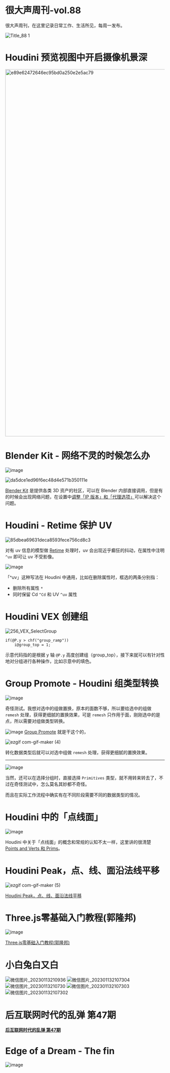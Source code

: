 # 很大声周刊-vol.88
很大声周刊，在这里记录日常工作、生活所见，每周一发布。

![Title_88 1](https://user-images.githubusercontent.com/20842136/212282709-d3a62c88-d7a3-4012-917f-df75dbb27662.png)

# Houdini 预览视图中开启摄像机景深
<img width="1159" alt="e89e62472646ec95bd0a250e2e5ac79" src="https://user-images.githubusercontent.com/20842136/212258241-f0228d8f-8110-4338-975e-a038428a3ced.png">

# Blender Kit - 网络不灵的时候怎么办
![image](https://user-images.githubusercontent.com/20842136/212259176-767ebc70-0ce6-4dbd-ba1c-013db631b311.png)

<img alt="da5dce1ed96f6ec48d4e571b350111e" src="https://user-images.githubusercontent.com/20842136/212259646-6ab8abef-5b8c-402a-8981-e14ebaa1ae2d.png">

[Blender Kit](https://www.blenderkit.com/) 是提供各类 3D 资产的社区，可以在 Blender 内部直接调用，但是有的时候会出现网络问题，在设置中[调整「IP 版本」和「代理选项」](https://github.com/BlenderKit/blenderkit/issues/443)可以解决这个问题。

# Houdini - Retime 保护 UV
<img  alt="85dbea69631deca8593fece756cd8c3" src="https://user-images.githubusercontent.com/20842136/212259799-4d983f3d-f763-4337-9bb8-2d5682d2955a.png">

对有 uv 信息的模型做 [Retime](https://www.sidefx.com/docs/houdini/nodes/sop/retime.html) 处理时，uv 会出现近乎癫狂的抖动，在属性中注明 `^uv` 即可让 uv 不受影像。

![image](https://user-images.githubusercontent.com/20842136/212260814-e94b267d-45b9-4ed5-9ed2-851a11f4b9c2.png)

「^uv」这种写法在 Houdini 中通用，比如在删除属性时，框选的两条分别指：
- 删除所有属性 `*`
- 同时保留 Cd `^Cd` 和 UV `^uv` 属性

# Houdini VEX 创建组
![256_VEX_SelectGroup](https://user-images.githubusercontent.com/20842136/212261278-08060d8d-5a45-4442-8f5d-521f304ecb94.gif)

```
if(@P.y > chf("group_ramp")) 
    i@group_top = 1;
```
示意代码指的是根据 y 轴 `@P.y` 高度创建组（group_top），接下来就可以有针对性地对分组进行各种操作，比如示意中的填色。

# Group Promote - Houdini 组类型转换
![image](https://user-images.githubusercontent.com/20842136/212264525-eaa81714-2c71-4393-a5d7-1b422e85055a.png)

奇怪测试。我想对选中的组做置换，原本的面数不够，所以要给选中的组做 `remesh` 处理，获得更细腻的置换效果，可是 `remesh` 只作用于面，刚刚选中的是点，所以需要对组做类型转换。

![image](https://user-images.githubusercontent.com/20842136/212266910-32de3fb7-f0af-4637-8f5e-33373f2b15c2.png)
[Group Promote](https://www.sidefx.com/docs/houdini/nodes/sop/grouppromote.html) 就是干这个的，

![ezgif com-gif-maker (4)](https://user-images.githubusercontent.com/20842136/212267784-70518295-43f5-495e-bcb0-734f2fb6858d.gif)

转化数据类型后就可以对选中组做 `remesh` 处理，获得更细腻的置换效果。

---

![image](https://user-images.githubusercontent.com/20842136/212266987-d17f92f7-ded7-473a-acdb-eb822f007ffa.png)

当然，还可以在选择分组时，直接选择 `Primitives` 类型，就不用转来转去了，不过在奇怪测试中，怎么莫名其妙都不奇怪。

而且在实际工作流程中确实有在不同阶段需要不同的数据类型的情况。

# Houdini 中的「点线面」
![image](https://user-images.githubusercontent.com/20842136/212268464-ea8a7f06-8d4d-45fd-bea9-f0dd349af30b.png)

Houdini 中关于「点线面」的概念和常规的认知不太一样，这里讲的很清楚 [Points and Verts 和 Prims](https://www.tokeru.com/cgwiki/index.php?title=Points_and_Verts_and_Prims)。

# Houdini Peak，点、线、面沿法线平移
![ezgif com-gif-maker (5)](https://user-images.githubusercontent.com/20842136/212270080-5f11d42a-e958-4052-8995-f577ef5924e5.gif)

[Houdini Peak，点、线、面沿法线平移](https://www.sidefx.com/docs/houdini/nodes/sop/peak.html)

# Three.js零基础入门教程(郭隆邦)
![image](https://user-images.githubusercontent.com/20842136/212280702-d1acd524-3dd9-44eb-b0f5-182ea1aad86f.png)

[Three.js零基础入门教程(郭隆邦)](http://www.yanhuangxueyuan.com/Three.js/)

# 小白兔白又白
![微信图片_20230113210936](https://user-images.githubusercontent.com/20842136/212327454-fcc48f9c-ebaf-45c6-bdb2-e423e284c525.jpg)
![微信图片_202301132107304](https://user-images.githubusercontent.com/20842136/212327122-10eb3ec3-5607-414a-b48a-666cb05822ae.jpg)
![微信图片_20230113210730](https://user-images.githubusercontent.com/20842136/212327105-23680306-40ff-4ffb-ae96-6a894ae74ed6.jpg)
![微信图片_202301132107303](https://user-images.githubusercontent.com/20842136/212327120-604de661-b06e-453c-839f-38443a249569.jpg)
![微信图片_202301132107302](https://user-images.githubusercontent.com/20842136/212327116-4701e51e-8e24-446a-b23d-bee104e566be.jpg)


# 后互联网时代的乱弹 第47期


**[后互联网时代的乱弹 第47期]()**

# Edge of a Dream - The fin
![image](https://user-images.githubusercontent.com/20842136/212328172-68442610-a122-4305-b4b7-b1faa99ca198.png)